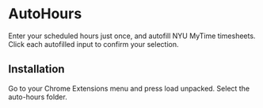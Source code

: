 # AutoHours

Enter your scheduled hours just once, and autofill NYU MyTime timesheets. Click each autofilled input to confirm your selection.

## Installation

Go to your Chrome Extensions menu and press load unpacked. Select the auto-hours folder.
